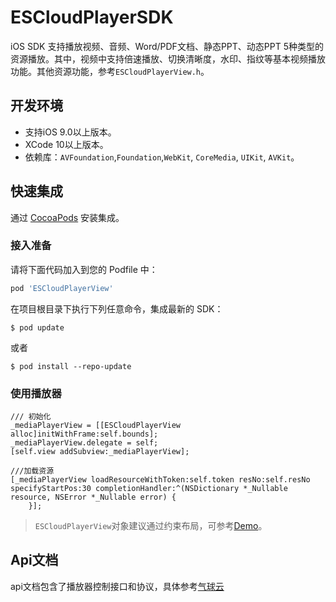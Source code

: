 # ESCloudPlayerSDK

iOS SDK 支持播放视频、音频、Word/PDF文档、静态PPT、动态PPT 5种类型的资源播放。其中，视频中支持倍速播放、切换清晰度，水印、指纹等基本视频播放功能。其他资源功能，参考`ESCloudPlayerView.h`。

## 开发环境
- 支持iOS 9.0以上版本。
- XCode 10以上版本。
- 依赖库：`AVFoundation`,`Foundation`,`WebKit`, `CoreMedia`, `UIKit`, `AVKit`。

## 快速集成
通过 [CocoaPods](https://cocoapods.org/) 安装集成。
### 接入准备
请将下面代码加入到您的 Podfile 中：
```ruby
pod 'ESCloudPlayerView'
```

在项目根目录下执行下列任意命令，集成最新的 SDK：
```shell
$ pod update
```
或者

```shell
$ pod install --repo-update
```
### 使用播放器

```objc
/// 初始化
_mediaPlayerView = [[ESCloudPlayerView alloc]initWithFrame:self.bounds];
_mediaPlayerView.delegate = self;
[self.view addSubview:_mediaPlayerView];

///加载资源
[_mediaPlayerView loadResourceWithToken:self.token resNo:self.resNo specifyStartPos:30 completionHandler:^(NSDictionary *_Nullable resource, NSError *_Nullable error) {
    }];
```
> `ESCloudPlayerView`对象建议通过约束布局，可参考[Demo](https://github.com/codeages/cloud-player-ios-sdk)。

## Api文档
api文档包含了播放器控制接口和协议，具体参考[气球云](http://docs.qiqiuyun.com/v2/resource/play-ios-sdk.html)
